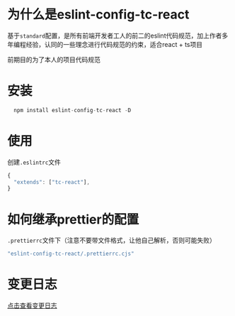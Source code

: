 # 为什么是eslint-config-tc-react
  基于`standard`配置，是所有前端开发者工人的前二的eslint代码规范，加上作者多年编程经验，认同的一些理念进行代码规范的约束，适合react + ts项目
  
  前期目的为了本人的项目代码规范

# 安装
```javascript
  npm install eslint-config-tc-react -D
```

# 使用
  创建`.eslintrc`文件

```javascript
{
  "extends": ["tc-react"],
}
```

# 如何继承prettier的配置
`.prettierrc`文件下（注意不要带文件格式，让他自己解析，否则可能失败）
```javascript
"eslint-config-tc-react/.prettierrc.cjs"
```

# 变更日志 
[点击查看变更日志](https://github.com/Three-Cockatiel/eslint-config-tc-react/blob/main/CHANGELOG.md)